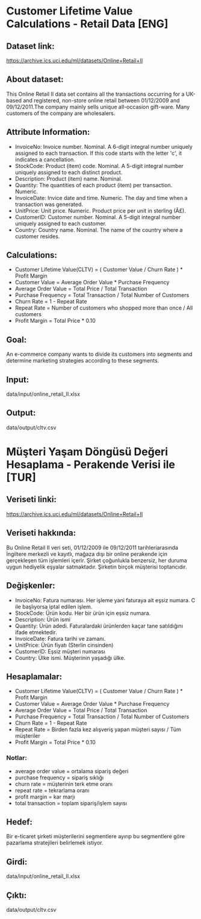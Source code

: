 # Customer Lifetime Value Calculations - Retail Data [ENG]
## Dataset link:
https://archive.ics.uci.edu/ml/datasets/Online+Retail+II
## About dataset:
This Online Retail II data set contains all the transactions occurring for a UK-based and registered, non-store online retail between 01/12/2009 and 09/12/2011.The company mainly sells unique all-occasion gift-ware. Many customers of the company are wholesalers.
## Attribute Information:
- InvoiceNo:   Invoice number. Nominal. A 6-digit integral number uniquely assigned to each transaction. If this code starts with the letter 'c', it indicates a cancellation.
- StockCode:   Product (item) code. Nominal. A 5-digit integral number uniquely assigned to each distinct product.
- Description: Product (item) name. Nominal.
- Quantity:    The quantities of each product (item) per transaction. Numeric.
- InvoiceDate: Invice date and time. Numeric. The day and time when a transaction was generated.
- UnitPrice:   Unit price. Numeric. Product price per unit in sterling (Â£).
- CustomerID:  Customer number. Nominal. A 5-digit integral number uniquely assigned to each customer.
- Country:     Country name. Nominal. The name of the country where a customer resides.
## Calculations: 
- Customer Lifetime Value(CLTV) = ( Customer Value / Churn Rate ) * Profit Margin
- Customer Value = Average Order Value * Purchase Frequency
- Average Order Value = Total Price / Total Transaction
- Purchase Frequency = Total Transaction / Total Number of Customers
- Churn Rate = 1 - Repeat Rate
- Repeat Rate = Number of customers who shopped more than once / All customers
- Profit Margin = Total Price * 0.10
## Goal:
An e-commerce company wants to divide its customers into segments and determine marketing strategies according to these segments.
## Input:
data/input/online_retail_II.xlsx
## Output:
data/output/cltv.csv


# Müşteri Yaşam Döngüsü Değeri Hesaplama - Perakende Verisi ile [TUR]
## Veriseti linki:
https://archive.ics.uci.edu/ml/datasets/Online+Retail+II
## Veriseti hakkında:
Bu Online Retail II veri seti, 01/12/2009 ile 09/12/2011 tarihleri ​​arasında İngiltere merkezli ve kayıtlı, mağaza dışı bir online perakende için gerçekleşen tüm işlemleri içerir. Şirket çoğunlukla benzersiz, her duruma uygun hediyelik eşyalar satmaktadır. Şirketin birçok müşterisi toptancıdır.
## Değişkenler:
- InvoiceNo:    Fatura numarası. Her işleme yani faturaya ait eşsiz numara. C ile başlıyorsa iptal edilen işlem.
- StockCode:    Ürün kodu. Her bir ürün için eşsiz numara.
- Description:  Ürün ismi
- Quantity:     Ürün adedi. Faturalardaki ürünlerden kaçar tane satıldığını ifade etmektedir.
- InvoiceDate:  Fatura tarihi ve zamanı.
- UnitPrice:    Ürün fiyatı (Sterlin cinsinden)
- CustomerID:   Eşsiz müşteri numarası
- Country:      Ülke ismi. Müşterinin yaşadığı ülke.
## Hesaplamalar: 
- Customer Lifetime Value(CLTV) = ( Customer Value / Churn Rate ) * Profit Margin
- Customer Value = Average Order Value * Purchase Frequency
- Average Order Value = Total Price / Total Transaction
- Purchase Frequency = Total Transaction / Total Number of Customers
- Churn Rate = 1 - Repeat Rate
- Repeat Rate = Birden fazla kez alışveriş yapan müşteri sayısı / Tüm müşteriler
- Profit Margin = Total Price * 0.10
### Notlar:
- average order value = ortalama sipariş değeri
- purchase frequency = sipariş sıklığı
- churn rate = müşterinin terk etme oranı
- repeat rate = tekrarlama oranı
- profit margin = kar marjı
- total transaction = toplam sipariş/işlem sayısı
## Hedef:
Bir e-ticaret şirketi müşterilerini segmentlere ayırıp bu segmentlere göre pazarlama stratejileri belirlemek istiyor.
## Girdi:
data/input/online_retail_II.xlsx
## Çıktı:
data/output/cltv.csv
